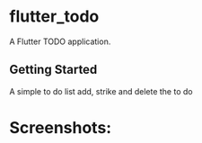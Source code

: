# flutter_todo

A Flutter TODO application.

## Getting Started

A simple to do list add, strike and delete the to do

# Screenshots:

